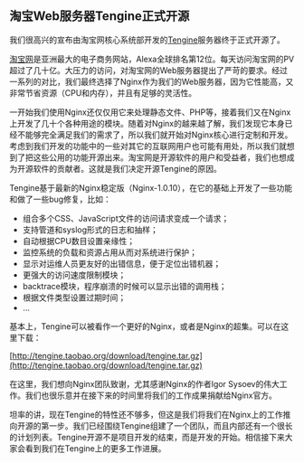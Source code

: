 ## 淘宝Web服务器Tengine正式开源

我们很高兴的宣布由淘宝网核心系统部开发的[Tengine](http://tengine.taobao.org)服务器终于正式开源了。

[淘宝网](http://www.taobao.com)是亚洲最大的电子商务网站，Alexa全球排名第12位。每天访问淘宝网的PV超过了几十亿。大压力的访问，对淘宝网的Web服务器提出了严苛的要求。经过一系列的对比，我们最终选择了Nginx作为我们的Web服务器，因为它性能高，又非常节省资源（CPU和内存），并且有足够的灵活性。

一开始我们使用Nginx还仅仅用它来处理静态文件、PHP等，接着我们又在Nginx上开发了几十个各种用途的模块。随着对Nginx的越来越了解，我们发现它本身已经不能够完全满足我们的需求了，所以我们就开始对Nginx核心进行定制和开发。考虑到我们开发的功能中的一些对其它的互联网用户也可能有用处，所以我们就想到了把这些公用的功能开源出来。淘宝网是开源软件的用户和受益者，我们也想成为开源软件的贡献者。这就是我们决定开源Tengine的原因。

Tengine基于最新的Nginx稳定版（Nginx-1.0.10），在它的基础上开发了一些功能和做了一些bug修复，比如：

*   组合多个CSS、JavaScript文件的访问请求变成一个请求；
*   支持管道和syslog形式的日志和抽样；
*   自动根据CPU数目设置亲缘性；
*   监控系统的负载和资源占用从而对系统进行保护；
*   显示对运维人员更友好的出错信息，便于定位出错机器；
*   更强大的访问速度限制模块；
*   backtrace模块，程序崩溃的时候可以显示出错的调用栈；
*   根据文件类型设置过期时间；
*   ...

基本上，Tengine可以被看作一个更好的Nginx，或者是Nginx的超集。可以在这里下载：

[http://tengine.taobao.org/download/tengine.tar.gz](http://tengine.taobao.org/download/tengine.tar.gz)

在这里，我们想向Nginx团队致谢，尤其感谢Nginx的作者Igor Sysoev的伟大工作。我们也很乐意并在接下来的时间里将我们的工作成果捐献给Nginx官方。

坦率的讲，现在Tengine的特性还不够多，但这是我们将我们在Nginx上的工作推向开源的第一步。我们已经围绕Tengine组建了一个团队，而且内部还有一个很长的计划列表。Tengine开源不是项目开发的结束，而是开发的开始。相信接下来大家会看到我们在Tengine上的更多工作进展。
